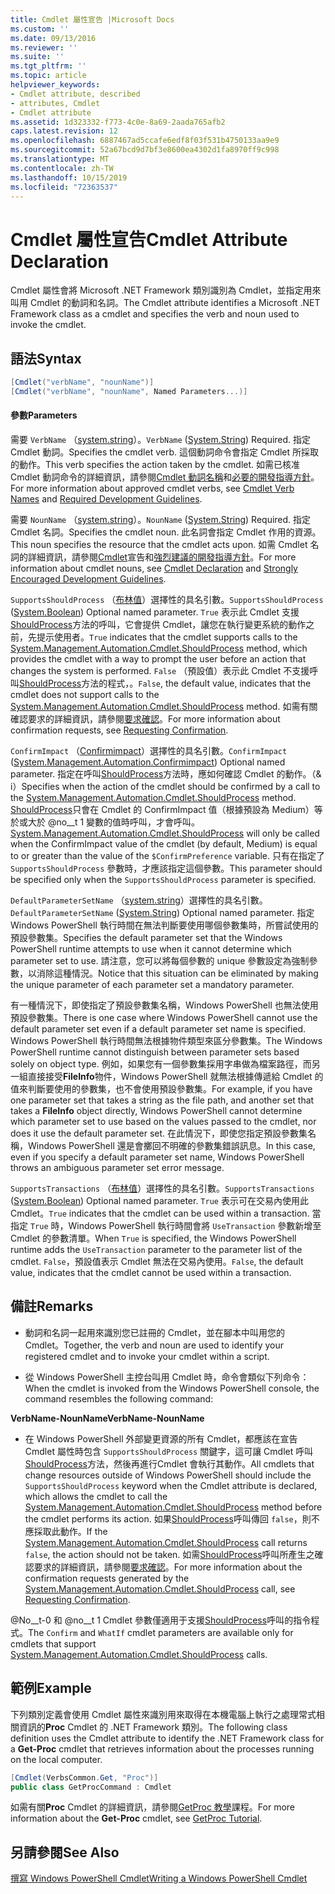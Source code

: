 ```yaml
---
title: Cmdlet 屬性宣告 |Microsoft Docs
ms.custom: ''
ms.date: 09/13/2016
ms.reviewer: ''
ms.suite: ''
ms.tgt_pltfrm: ''
ms.topic: article
helpviewer_keywords:
- Cmdlet attribute, described
- attributes, Cmdlet
- Cmdlet attribute
ms.assetid: 1d323332-f773-4c0e-8a69-2aada765afb2
caps.latest.revision: 12
ms.openlocfilehash: 6887467ad5ccafe6edf8f03f531b4750133aa9e9
ms.sourcegitcommit: 52a67bcd9d7bf3e8600ea4302d1fa8970ff9c998
ms.translationtype: MT
ms.contentlocale: zh-TW
ms.lasthandoff: 10/15/2019
ms.locfileid: "72363537"
---
```

# <a name="cmdlet-attribute-declaration"></a><span data-ttu-id="5ac7f-102">Cmdlet 屬性宣告</span><span class="sxs-lookup"><span data-stu-id="5ac7f-102">Cmdlet Attribute Declaration</span></span>

<span data-ttu-id="5ac7f-103">Cmdlet 屬性會將 Microsoft .NET Framework 類別識別為 Cmdlet，並指定用來叫用 Cmdlet 的動詞和名詞。</span><span class="sxs-lookup"><span data-stu-id="5ac7f-103">The Cmdlet attribute identifies a Microsoft .NET Framework class as a cmdlet and specifies the verb and noun used to invoke the cmdlet.</span></span>

## <a name="syntax"></a><span data-ttu-id="5ac7f-104">語法</span><span class="sxs-lookup"><span data-stu-id="5ac7f-104">Syntax</span></span>

```csharp
[Cmdlet("verbName", "nounName")]
[Cmdlet("verbName", "nounName", Named Parameters...)]
```

#### <a name="parameters"></a><span data-ttu-id="5ac7f-105">參數</span><span class="sxs-lookup"><span data-stu-id="5ac7f-105">Parameters</span></span>

<span data-ttu-id="5ac7f-106">需要 `VerbName` （[system.string](/dotnet/api/System.String)）。</span><span class="sxs-lookup"><span data-stu-id="5ac7f-106">`VerbName` ([System.String](/dotnet/api/System.String)) Required.</span></span> <span data-ttu-id="5ac7f-107">指定 Cmdlet 動詞。</span><span class="sxs-lookup"><span data-stu-id="5ac7f-107">Specifies the cmdlet verb.</span></span> <span data-ttu-id="5ac7f-108">這個動詞命令會指定 Cmdlet 所採取的動作。</span><span class="sxs-lookup"><span data-stu-id="5ac7f-108">This verb specifies the action taken by the cmdlet.</span></span> <span data-ttu-id="5ac7f-109">如需已核准 Cmdlet 動詞命令的詳細資訊，請參閱[Cmdlet 動詞名稱](./approved-verbs-for-windows-powershell-commands.md)和[必要的開發指導方針](./required-development-guidelines.md)。</span><span class="sxs-lookup"><span data-stu-id="5ac7f-109">For more information about approved cmdlet verbs, see [Cmdlet Verb Names](./approved-verbs-for-windows-powershell-commands.md) and [Required Development Guidelines](./required-development-guidelines.md).</span></span>

<span data-ttu-id="5ac7f-110">需要 `NounName` （[system.string](/dotnet/api/System.String)）。</span><span class="sxs-lookup"><span data-stu-id="5ac7f-110">`NounName` ([System.String](/dotnet/api/System.String)) Required.</span></span> <span data-ttu-id="5ac7f-111">指定 Cmdlet 名詞。</span><span class="sxs-lookup"><span data-stu-id="5ac7f-111">Specifies the cmdlet noun.</span></span> <span data-ttu-id="5ac7f-112">此名詞會指定 Cmdlet 作用的資源。</span><span class="sxs-lookup"><span data-stu-id="5ac7f-112">This noun specifies the resource that the cmdlet acts upon.</span></span> <span data-ttu-id="5ac7f-113">如需 Cmdlet 名詞的詳細資訊，請參閱[Cmdlet](./cmdlet-class-declaration.md)宣告和[強烈建議的開發指導方針](./strongly-encouraged-development-guidelines.md)。</span><span class="sxs-lookup"><span data-stu-id="5ac7f-113">For more information about cmdlet nouns, see [Cmdlet Declaration](./cmdlet-class-declaration.md) and [Strongly Encouraged Development Guidelines](./strongly-encouraged-development-guidelines.md).</span></span>

<span data-ttu-id="5ac7f-114">`SupportsShouldProcess` （[布林值](/dotnet/api/System.Boolean)）選擇性的具名引數。</span><span class="sxs-lookup"><span data-stu-id="5ac7f-114">`SupportsShouldProcess` ([System.Boolean](/dotnet/api/System.Boolean)) Optional named parameter.</span></span> <span data-ttu-id="5ac7f-115">`True` 表示此 Cmdlet 支援[ShouldProcess](/dotnet/api/System.Management.Automation.Cmdlet.ShouldProcess)方法的呼叫，它會提供 Cmdlet，讓您在執行變更系統的動作之前，先提示使用者。</span><span class="sxs-lookup"><span data-stu-id="5ac7f-115">`True` indicates that the cmdlet supports calls to the [System.Management.Automation.Cmdlet.ShouldProcess](/dotnet/api/System.Management.Automation.Cmdlet.ShouldProcess) method, which provides the cmdlet with a way to prompt the user before an action that changes the system is performed.</span></span> <span data-ttu-id="5ac7f-116">`False` （預設值）表示此 Cmdlet 不支援呼叫[ShouldProcess](/dotnet/api/System.Management.Automation.Cmdlet.ShouldProcess)方法的程式，。</span><span class="sxs-lookup"><span data-stu-id="5ac7f-116">`False`, the default value, indicates that the cmdlet does not support calls to the [System.Management.Automation.Cmdlet.ShouldProcess](/dotnet/api/System.Management.Automation.Cmdlet.ShouldProcess) method.</span></span> <span data-ttu-id="5ac7f-117">如需有關確認要求的詳細資訊，請參閱[要求確認](./requesting-confirmation-from-cmdlets.md)。</span><span class="sxs-lookup"><span data-stu-id="5ac7f-117">For more information about confirmation requests, see [Requesting Confirmation](./requesting-confirmation-from-cmdlets.md).</span></span>

<span data-ttu-id="5ac7f-118">`ConfirmImpact` （[Confirmimpact](/dotnet/api/System.Management.Automation.ConfirmImpact)）選擇性的具名引數。</span><span class="sxs-lookup"><span data-stu-id="5ac7f-118">`ConfirmImpact` ([System.Management.Automation.Confirmimpact](/dotnet/api/System.Management.Automation.ConfirmImpact)) Optional named parameter.</span></span> <span data-ttu-id="5ac7f-119">指定在呼叫[ShouldProcess](/dotnet/api/System.Management.Automation.Cmdlet.ShouldProcess)方法時，應如何確認 Cmdlet 的動作。（& i）</span><span class="sxs-lookup"><span data-stu-id="5ac7f-119">Specifies when the action of the cmdlet should be confirmed by a call to the [System.Management.Automation.Cmdlet.ShouldProcess](/dotnet/api/System.Management.Automation.Cmdlet.ShouldProcess) method.</span></span> <span data-ttu-id="5ac7f-120">[ShouldProcess](/dotnet/api/System.Management.Automation.Cmdlet.ShouldProcess)只會在 Cmdlet 的 ConfirmImpact 值（根據預設為 Medium）等於或大於 @no__t 1 變數的值時呼叫，才會呼叫。</span><span class="sxs-lookup"><span data-stu-id="5ac7f-120">[System.Management.Automation.Cmdlet.ShouldProcess](/dotnet/api/System.Management.Automation.Cmdlet.ShouldProcess) will only be called when the ConfirmImpact value of the cmdlet (by default, Medium) is equal to or greater than the value of the `$ConfirmPreference` variable.</span></span> <span data-ttu-id="5ac7f-121">只有在指定了 `SupportsShouldProcess` 參數時，才應該指定這個參數。</span><span class="sxs-lookup"><span data-stu-id="5ac7f-121">This parameter should be specified only when the `SupportsShouldProcess` parameter is specified.</span></span>

<span data-ttu-id="5ac7f-122">`DefaultParameterSetName` （[system.string](/dotnet/api/System.String)）選擇性的具名引數。</span><span class="sxs-lookup"><span data-stu-id="5ac7f-122">`DefaultParameterSetName` ([System.String](/dotnet/api/System.String)) Optional named parameter.</span></span> <span data-ttu-id="5ac7f-123">指定 Windows PowerShell 執行時間在無法判斷要使用哪個參數集時，所嘗試使用的預設參數集。</span><span class="sxs-lookup"><span data-stu-id="5ac7f-123">Specifies the default parameter set that the Windows PowerShell runtime attempts to use when it cannot determine which parameter set to use.</span></span> <span data-ttu-id="5ac7f-124">請注意，您可以將每個參數的 unique 參數設定為強制參數，以消除這種情況。</span><span class="sxs-lookup"><span data-stu-id="5ac7f-124">Notice that this situation can be eliminated by making the unique parameter of each parameter set a mandatory parameter.</span></span>

<span data-ttu-id="5ac7f-125">有一種情況下，即使指定了預設參數集名稱，Windows PowerShell 也無法使用預設參數集。</span><span class="sxs-lookup"><span data-stu-id="5ac7f-125">There is one case where Windows PowerShell cannot use the default parameter set even if a default parameter set name is specified.</span></span> <span data-ttu-id="5ac7f-126">Windows PowerShell 執行時間無法根據物件類型來區分參數集。</span><span class="sxs-lookup"><span data-stu-id="5ac7f-126">The Windows PowerShell runtime cannot distinguish between parameter sets based solely on object type.</span></span> <span data-ttu-id="5ac7f-127">例如，如果您有一個參數集採用字串做為檔案路徑，而另一組直接接受**FileInfo**物件，Windows PowerShell 就無法根據傳遞給 Cmdlet 的值來判斷要使用的參數集，也不會使用預設參數集。</span><span class="sxs-lookup"><span data-stu-id="5ac7f-127">For example, if you have one parameter set that takes a string as the file path, and another set that takes a **FileInfo** object directly, Windows PowerShell cannot determine which parameter set to use based on the values passed to the cmdlet, nor does it use the default parameter set.</span></span> <span data-ttu-id="5ac7f-128">在此情況下，即使您指定預設參數集名稱，Windows PowerShell 還是會擲回不明確的參數集錯誤訊息。</span><span class="sxs-lookup"><span data-stu-id="5ac7f-128">In this case, even if you specify a default parameter set name, Windows PowerShell throws an ambiguous parameter set error message.</span></span>

<span data-ttu-id="5ac7f-129">`SupportsTransactions` （[布林值](/dotnet/api/System.Boolean)）選擇性的具名引數。</span><span class="sxs-lookup"><span data-stu-id="5ac7f-129">`SupportsTransactions` ([System.Boolean](/dotnet/api/System.Boolean)) Optional named parameter.</span></span> <span data-ttu-id="5ac7f-130">`True` 表示可在交易內使用此 Cmdlet。</span><span class="sxs-lookup"><span data-stu-id="5ac7f-130">`True` indicates that the cmdlet can be used within a transaction.</span></span> <span data-ttu-id="5ac7f-131">當指定 `True` 時，Windows PowerShell 執行時間會將 `UseTransaction` 參數新增至 Cmdlet 的參數清單。</span><span class="sxs-lookup"><span data-stu-id="5ac7f-131">When `True` is specified, the Windows PowerShell runtime adds the `UseTransaction` parameter to the parameter list of the cmdlet.</span></span> <span data-ttu-id="5ac7f-132">`False`，預設值表示 Cmdlet 無法在交易內使用。</span><span class="sxs-lookup"><span data-stu-id="5ac7f-132">`False`, the default value, indicates that the cmdlet cannot be used within a transaction.</span></span>

## <a name="remarks"></a><span data-ttu-id="5ac7f-133">備註</span><span class="sxs-lookup"><span data-stu-id="5ac7f-133">Remarks</span></span>

- <span data-ttu-id="5ac7f-134">動詞和名詞一起用來識別您已註冊的 Cmdlet，並在腳本中叫用您的 Cmdlet。</span><span class="sxs-lookup"><span data-stu-id="5ac7f-134">Together, the verb and noun are used to identify your registered cmdlet and to invoke your cmdlet within a script.</span></span>

- <span data-ttu-id="5ac7f-135">從 Windows PowerShell 主控台叫用 Cmdlet 時，命令會類似下列命令：</span><span class="sxs-lookup"><span data-stu-id="5ac7f-135">When the cmdlet is invoked from the Windows PowerShell console, the command resembles the following command:</span></span>

<span data-ttu-id="5ac7f-136">**VerbName-NounName**</span><span class="sxs-lookup"><span data-stu-id="5ac7f-136">**VerbName-NounName**</span></span>

- <span data-ttu-id="5ac7f-137">在 Windows PowerShell 外部變更資源的所有 Cmdlet，都應該在宣告 Cmdlet 屬性時包含 `SupportsShouldProcess` 關鍵字，這可讓 Cmdlet 呼叫[ShouldProcess](/dotnet/api/System.Management.Automation.Cmdlet.ShouldProcess)方法，然後再進行Cmdlet 會執行其動作。</span><span class="sxs-lookup"><span data-stu-id="5ac7f-137">All cmdlets that change resources outside of Windows PowerShell should include the `SupportsShouldProcess` keyword when the Cmdlet attribute is declared, which allows the cmdlet to call the [System.Management.Automation.Cmdlet.ShouldProcess](/dotnet/api/System.Management.Automation.Cmdlet.ShouldProcess) method before the cmdlet performs its action.</span></span> <span data-ttu-id="5ac7f-138">如果[ShouldProcess](/dotnet/api/System.Management.Automation.Cmdlet.ShouldProcess)呼叫傳回 `false`，則不應採取此動作。</span><span class="sxs-lookup"><span data-stu-id="5ac7f-138">If the [System.Management.Automation.Cmdlet.ShouldProcess](/dotnet/api/System.Management.Automation.Cmdlet.ShouldProcess) call returns `false`, the action should not be taken.</span></span> <span data-ttu-id="5ac7f-139">如需[ShouldProcess](/dotnet/api/System.Management.Automation.Cmdlet.ShouldProcess)呼叫所產生之確認要求的詳細資訊，請參閱[要求確認](./requesting-confirmation-from-cmdlets.md)。</span><span class="sxs-lookup"><span data-stu-id="5ac7f-139">For more information about the confirmation requests generated by the [System.Management.Automation.Cmdlet.ShouldProcess](/dotnet/api/System.Management.Automation.Cmdlet.ShouldProcess) call, see [Requesting Confirmation](./requesting-confirmation-from-cmdlets.md).</span></span>

<span data-ttu-id="5ac7f-140">@No__t-0 和 @no__t 1 Cmdlet 參數僅適用于支援[ShouldProcess](/dotnet/api/System.Management.Automation.Cmdlet.ShouldProcess)呼叫的指令程式。</span><span class="sxs-lookup"><span data-stu-id="5ac7f-140">The `Confirm` and `WhatIf` cmdlet parameters are available only for cmdlets that support [System.Management.Automation.Cmdlet.ShouldProcess](/dotnet/api/System.Management.Automation.Cmdlet.ShouldProcess) calls.</span></span>

## <a name="example"></a><span data-ttu-id="5ac7f-141">範例</span><span class="sxs-lookup"><span data-stu-id="5ac7f-141">Example</span></span>

<span data-ttu-id="5ac7f-142">下列類別定義會使用 Cmdlet 屬性來識別用來取得在本機電腦上執行之處理常式相關資訊的**Proc** Cmdlet 的 .NET Framework 類別。</span><span class="sxs-lookup"><span data-stu-id="5ac7f-142">The following class definition uses the Cmdlet attribute to identify the .NET Framework class for a **Get-Proc** cmdlet that retrieves information about the processes running on the local computer.</span></span>

```csharp
[Cmdlet(VerbsCommon.Get, "Proc")]
public class GetProcCommand : Cmdlet
```

<span data-ttu-id="5ac7f-143">如需有關**Proc** Cmdlet 的詳細資訊，請參閱[GetProc 教學](./getproc-tutorial.md)課程。</span><span class="sxs-lookup"><span data-stu-id="5ac7f-143">For more information about the **Get-Proc** cmdlet, see [GetProc Tutorial](./getproc-tutorial.md).</span></span>

## <a name="see-also"></a><span data-ttu-id="5ac7f-144">另請參閱</span><span class="sxs-lookup"><span data-stu-id="5ac7f-144">See Also</span></span>

[<span data-ttu-id="5ac7f-145">撰寫 Windows PowerShell Cmdlet</span><span class="sxs-lookup"><span data-stu-id="5ac7f-145">Writing a Windows PowerShell Cmdlet</span></span>](./writing-a-windows-powershell-cmdlet.md)
